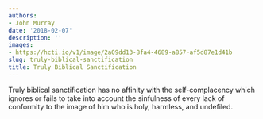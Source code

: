 ```yaml
---
authors:
- John Murray
date: '2018-02-07'
description: ''
images:
- https://hcti.io/v1/image/2a09dd13-8fa4-4689-a857-af5d87e1d41b
slug: truly-biblical-sanctification
title: Truly Biblical Sanctification
---
```


Truly biblical sanctification has no affinity with the self-complacency which ignores or fails to take into account the sinfulness of every lack of conformity to the image of him who is holy, harmless, and undefiled.